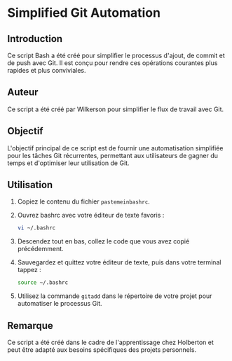 # Simplified Git Automation

## Introduction

Ce script Bash a été créé pour simplifier le processus d'ajout, de commit et de push avec Git. Il est conçu pour rendre ces opérations courantes plus rapides et plus conviviales.

## Auteur

Ce script a été créé par Wilkerson pour simplifier le flux de travail avec Git.

## Objectif

L'objectif principal de ce script est de fournir une automatisation simplifiée pour les tâches Git récurrentes, permettant aux utilisateurs de gagner du temps et d'optimiser leur utilisation de Git.

## Utilisation

1. Copiez le contenu du fichier `pastemeinbashrc`.

2. Ouvrez bashrc avec votre éditeur de texte favoris :

    ```bash
    vi ~/.bashrc
    ```

3. Descendez tout en bas, collez le code que vous avez copié précédemment.

4. Sauvegardez et quittez votre éditeur de texte, puis dans votre terminal tappez :

    ```bash
    source ~/.bashrc
    ```
5. Utilisez la commande `gitadd` dans le répertoire de votre projet pour automatiser le processus Git.

## Remarque

Ce script a été créé dans le cadre de l'apprentissage chez Holberton et peut être adapté aux besoins spécifiques des projets personnels.
